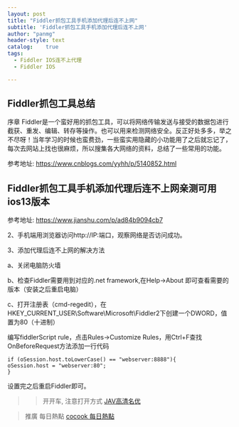 ```yaml
---
layout: post
title: "Fiddler抓包工具手机添加代理后连不上网"
subtitle: 'Fiddler抓包工具手机添加代理后连不上网'
author: "panmg"
header-style: text
catalog:    true
tags:
  - Fiddler IOS连不上代理
  - Fiddler IOS

---
```


## Fiddler抓包工具总结

序章
Fiddler是一个蛮好用的抓包工具，可以将网络传输发送与接受的数据包进行截获、重发、编辑、转存等操作。也可以用来检测网络安全。反正好处多多，举之不尽呀！当年学习的时候也蛮费劲，一些蛮实用隐藏的小功能用了之后就忘记了，每次去网站上找也很麻烦，所以搜集各大网络的资料，总结了一些常用的功能。

参考地址:  https://www.cnblogs.com/yyhh/p/5140852.html
 

## Fiddler抓包工具手机添加代理后连不上网亲测可用 ios13版本

参考地址: https://www.jianshu.com/p/ad84b9094cb7  


2、手机端用浏览器访问http://IP:端口，观察网络是否访问成功。

3、添加代理后连不上网的解决方法

a、关闭电脑防火墙

b、检查Fiddler需要用到对应的.net framework,在Help->About 即可查看需要的版本（安装之后重启电脑）

c、打开注册表（cmd-regedit），在HKEY_CURRENT_USER\Software\Microsoft\Fiddler2下创建一个DWORD，值置为80（十进制）

编写fiddlerScript rule，点击Rules->Customize Rules，用Ctrl+F查找OnBeforeRequest方法添加一行代码

	if (oSession.host.toLowerCase() == "webserver:8888"){
	oSession.host = "webserver:80";
	}

设置完之后重启Fiddler即可。






>> 开开车, 注意打开方式 [JAV高清名优](https://www.kspp.xyz)

>推廣 每日熱點   [cocook 每日熱點](https://blog.cocook.cn/)

